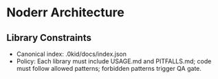 # Noderr Architecture

## Library Constraints
- Canonical index: .0kid/docs/index.json
- Policy: Each library must include USAGE.md and PITFALLS.md; code must follow allowed patterns; forbidden patterns trigger QA gate.